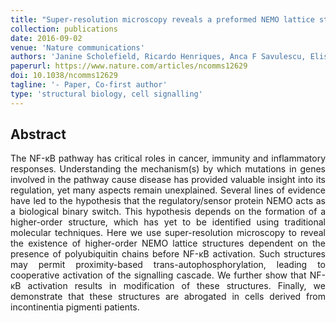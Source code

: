```yaml
---
title: "Super-resolution microscopy reveals a preformed NEMO lattice structure that is collapsed in incontinentia pigmenti"
collection: publications
date: 2016-09-02
venue: 'Nature communications'
authors: 'Janine Scholefield, Ricardo Henriques, Anca F Savulescu, Elisabeth Fontan, Alix Boucharlat, Emmanuel Laplantine, Asma Smahi, Alain Israël, Fabrice Agou, Musa M Mhlanga'
paperurl: https://www.nature.com/articles/ncomms12629
doi: 10.1038/ncomms12629
tagline: '- Paper, Co-first author'
type: 'structural biology, cell signalling'
---
```


<h2> Abstract </h2>
<p align= "justify">
The NF-κB pathway has critical roles in cancer, immunity and inflammatory responses. Understanding the mechanism(s) by which mutations in genes involved in the pathway cause disease has provided valuable insight into its regulation, yet many aspects remain unexplained. Several lines of evidence have led to the hypothesis that the regulatory/sensor protein NEMO acts as a biological binary switch. This hypothesis depends on the formation of a higher-order structure, which has yet to be identified using traditional molecular techniques. Here we use super-resolution microscopy to reveal the existence of higher-order NEMO lattice structures dependent on the presence of polyubiquitin chains before NF-κB activation. Such structures may permit proximity-based trans-autophosphorylation, leading to cooperative activation of the signalling cascade. We further show that NF-κB activation results in modification of these structures. Finally, we demonstrate that these structures are abrogated in cells derived from incontinentia pigmenti patients.
